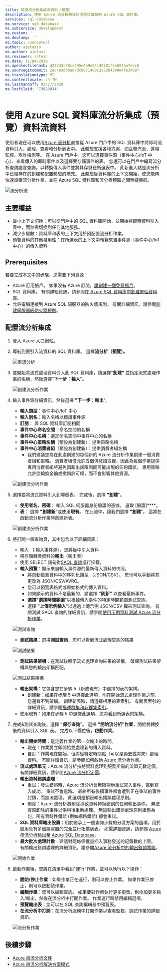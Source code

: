 ```yaml
---
title: 使用流分析集成流資料（預覽）
description: 使用 Azure 流分析將資料流程式傳輸到 Azure SQL 資料庫。
services: sql-database
ms.service: sql-database
ms.subservice: development
ms.custom: ''
ms.devlang: ''
ms.topic: conceptual
author: ajetasin
ms.author: ajetasi
ms.reviewer: sstein
ms.date: 11/04/2019
ms.openlocfilehash: d233d3c98cc495e4b9e84142781f5eb9faa7eec8
ms.sourcegitcommit: 2ec4b3d0bad7dc0071400c2a2264399e4fe34897
ms.translationtype: MT
ms.contentlocale: zh-TW
ms.lasthandoff: 03/27/2020
ms.locfileid: "73820834"
---
```

# <a name="stream-data-by-using-azure-sql-database-stream-analytics-integration-preview"></a>使用 Azure SQL 資料庫流分析集成（預覽）資料流資料

使用者現在可以使用[Azure 流分析](../stream-analytics/stream-analytics-introduction.md)直接從 Azure 門戶中的 SQL 資料庫中將即時流資料引入、處理、查看和分析到表中。 此體驗支援各種方案，如互聯汽車、遠端監控、欺詐檢測等。 在 Azure 門戶中，您可以選擇事件源（事件中心/IoT 中心）、查看傳入的即時事件以及選擇要存儲事件的表。 您還可以在門戶中編寫流分析查詢語言查詢，以轉換傳入事件並將其存儲在所選表中。 此新進入點是流分析中已經存在的創建和配置體驗的補充。 此體驗從資料庫的上下文開始，使您能夠快速設置流分析作業，並在 Azure SQL 資料庫和流分析體驗之間無縫導航。

![流分析流](media/sql-database-stream-analytics/stream-analytics-flow.png)

## <a name="key-benefits"></a>主要權益

- 最小上下文切換：可以從門戶中的 SQL 資料庫開始，並開始將即時資料引入表中，而無需切換到任何其他服務。 
- 減少步驟數：資料庫和表的上下文用於預配置流分析作業。
- 預覽資料的其他易用性：在所選表的上下文中預覽來自事件源（事件中心/IoT 中心）的傳入資料 


## <a name="prerequisites"></a>Prerequisites

若要完成本文中的步驟，您需要下列資源：

- Azure 訂用帳戶。 如果沒有 Azure 訂閱，[請創建一個免費帳戶](https://azure.microsoft.com/free/)。 
- SQL 資料庫。 有關詳細資訊，請參閱[在 Azure SQL 資料庫中創建單個資料庫](sql-database-single-database-get-started.md)。
- 允許電腦連接到 Azure SQL 伺服器的防火牆規則。 有關詳細資訊，請參閱[創建伺服器級防火牆規則](sql-database-server-level-firewall-rule.md)。


## <a name="configure-stream-analytics-integration"></a>配置流分析集成

1. 登入 Azure 入口網站。 
2. 導航到要引入流資料的 SQL 資料庫。 選擇**流分析（預覽）。** 

    ![串流分析](media/sql-database-stream-analytics/stream-analytics.png)

3. 要開始將流式處理資料引入此 SQL 資料庫，請選擇"**創建"** 並指定流式處理作業的名稱，然後選擇"**下一步：輸入**"。 

    ![創建流分析作業](media/sql-database-stream-analytics/create-job.png)

4. 輸入事件源詳細資訊，然後選擇 **"下一步：輸出**"。

   - **輸入類型**：事件中心/IoT 中心
   - **輸入別名**：輸入名稱以標識事件源 
   - **訂閱**： 與 SQL 資料庫訂閱相同 
   - **事件中心命名空間**：命名空間的名稱 
   - **事件中心名稱**：選定命名空間中事件中心的名稱 
   - **事件中心策略名稱**（預設為創建新）：提供策略名稱 
   - **事件中心消費者組**（預設為創建新）：提供消費者組名稱  
     - 我們建議您為在此處創建的每個新的 Azure 流分析作業創建一個消費者組和策略。 消費者組僅允許五個併發讀取器，因此為每個作業提供專用消費者組將避免因超出該限制而可能出現的任何錯誤。 專用策略允許您輪換金鑰或撤銷許可權，而不會影響其他資源。

    ![創建流分析作業](media/sql-database-stream-analytics/create-job-output.png)

5. 選擇要將流式資料引入到哪個表。 完成後，選擇 **"創建**"。
   - **使用者名**，**密碼**： 輸入 SQL 伺服器身份驗證的憑據。 選取 [驗證]****。
   - **表**： 選擇 **"創建新**"或使用**現有**。 在此流中，讓我們選擇 **"創建**"。 這將在啟動流分析作業時創建新表。

    ![創建流分析作業](media/sql-database-stream-analytics/create.png)

6. 將打開一個查詢頁，其中包含以下詳細資訊：

   - 輸入 **（** 輸入事件源），您將從中引入資料  
   - 將存儲轉換資料的**輸出**（輸出表） 
   - 使用 SELECT 語句對[SAQL 查詢](../stream-analytics/stream-analytics-stream-analytics-query-patterns.md)進行採樣。 
   - **輸入預覽**：顯示來自輸入事件源的最新傳入資料的快照。  
     - 將自動檢測資料中的序列化類型 （JSON/CSV）。 您也可以手動將其更改為 JSON/CSV/AVRO。 
     - 您可以預覽表格式或原始格式的傳入資料。 
     - 如果顯示的資料不是最新的，請選擇 **"刷新"** 以查看最新事件。 
     - **選擇"選擇時間範圍**"以根據傳入事件的特定時間範圍測試查詢。 
     - 選擇 **"上傳示例輸入**"以通過上傳示例 JSON/CSV 檔來測試查詢。 有關測試 SAQL 查詢的詳細資訊，請參閱[使用示例資料測試 Azure 流分析作業](../stream-analytics/stream-analytics-test-query.md)。 

    ![測試查詢](media/sql-database-stream-analytics/test-query.png)


   - **測試結果**：選擇**測試查詢**，您可以看到流式處理查詢的結果 

    ![測試結果](media/sql-database-stream-analytics/test-results.png)

   - **測試結果架構**：在測試後顯示流式處理查詢結果的架構。 確保測試結果架構與您的輸出架構匹配。 

    ![測試結果架構](media/sql-database-stream-analytics/test-results-schema.png)


   - **輸出架構**：它包含您在步驟 5（新或現有）中選擇的表的架構。
     - 創建新：如果在步驟 5 中選擇此選項，則在開始流式處理作業之前，您還看不到架構。 創建新表時，請選擇相應的表索引。 有關表索引的詳細資訊，請參閱[描述群集和非群集索引](/sql/relational-databases/indexes/clustered-and-nonclustered-indexes-described/)。
    - 使用現有：如果在步驟 5 中選擇此選項，您將看到所選表的架構。 
 
7. 完成&測試查詢後，選擇 **"保存查詢**"。 選擇 **"開始流分析"作業**，開始將轉換後的資料引入 SQL 表。 完成以下欄位後，**啟動**作業。 
   - **輸出開始時間**：這定義作業的第一次輸出的時間。  
     - 現在：作業將立即開始並處理新的傳入資料。
     - 自訂：作業現在開始，但將從特定時間點（可以是過去或將來）處理資料。 有關詳細資訊，請參閱[如何啟動 Azure 流分析作業](../stream-analytics/start-job.md)。
   - **流式處理單元**：Azure 流分析按將資料處理到服務所需的流單元數定價。 有關詳細資訊，請參閱[Azure 流分析定價](https://azure.microsoft.com/pricing/details/stream-analytics/)。 
   - **輸出資料錯誤處理**：  
     - 重試：發生錯誤時，Azure 流分析會無限期地重試寫入事件，直到寫入成功。 重試不會逾時。 最終所有後續事件都會遭到正在重試的事件封鎖，而無法處理。 此選項是預設輸出錯誤處理原則。 
     - 刪除：Azure 流分析將刪除導致資料轉換錯誤的任何輸出事件。 無法復原卸除的事件以供稍後重新處理。 無論輸出錯誤處理原則組態為何，所有暫時性錯誤 (例如網路錯誤) 都會重試。 
   - **SQL 資料庫輸出設置**：用於繼承上一個查詢步驟的分區方案的選項，用於啟用具有多個編寫器的完全並行拓撲到表。 如需詳細資訊，請參閱 [Azure 串流分析輸出至 Azure SQL Database](../stream-analytics/stream-analytics-sql-output-perf.md)。
   - **最大批次處理計數**：建議對隨每個批量插入事務發送的記錄數的上限。  
    有關輸出錯誤處理的詳細資訊，請參閱[Azure 流分析中的輸出錯誤策略](../stream-analytics/stream-analytics-output-error-policy.md)。  

    ![開始作業](media/sql-database-stream-analytics/start-job.png)

8. 啟動作業後，您將在清單中看到"運行"作業，並可以執行以下操作： 
   - **開始/停止作業**：如果作業正在運行，則可以停止作業。 如果作業已停止，則可以啟動該作業。 
   - **編輯作業**：您可以編輯查詢。 如果要對作業執行更多更改，則添加更多輸入/輸出，然後在流分析中打開作業。 作業運行時禁用編輯選項。 
   - **預覽輸出表**：您可以在 SQL 查詢編輯器中預覽表。 
   - **在流分析中打開**：在流分析服務中打開作業以查看監視、調試作業的詳細資訊。 


    ![流分析作業](media/sql-database-stream-analytics/jobs.png)






## <a name="next-steps"></a>後續步驟

- [Azure 串流分析文件](https://docs.microsoft.com/azure/stream-analytics/)
- [Azure 串流分析解決方案模式](../stream-analytics/stream-analytics-solution-patterns.md)
